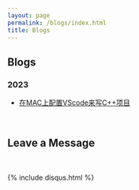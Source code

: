 ```yaml
---
layout: page
permalink: /blogs/index.html
title: Blogs
---
```


## Blogs

### 2023

- [在MAC上配置VScode来写C++项目](https://jason-zhi.github.io/blogs/VScode)

<br>

## Leave a Message

<br>

{% include disqus.html %} 

<br>
